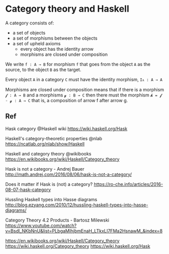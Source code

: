 # Category theory and Haskell


A category consists of:
* a set of objects
* a set of morphisms between the objects
* a set of upheld axioms
  - every object has the identity arrow
  - morphisms are closed under composition

We write `f : A → B` for morphism `f` that goes from the object `A` as the source, to the object `B` as the target.

Every object `A` in a category `C` must have the identity morphism, `Iᴀ : A → A`

Morphisms are closed under composition means that 
if there is a morphism `𝓯 : A → B` 
and a morphisms `𝓰 : B → C` 
then there must the morphism `𝓱 = 𝓯 ◦ 𝓰 : A → C` 
that is, a composition of arrow f after arrow g.


## Ref

Hask category @Haskell wiki
https://wiki.haskell.org/Hask

Haskell's category-theoretic properties @nlab
https://ncatlab.org/nlab/show/Haskell

Haskell and category theory @wikibooks
https://en.wikibooks.org/wiki/Haskell/Category_theory

Hask is not a category - Andrej Bauer
http://math.andrej.com/2016/08/06/hask-is-not-a-category/

Does it matter if Hask is (not) a category?
https://ro-che.info/articles/2016-08-07-hask-category

Hussling Haskell types into Hasse diagrams
http://blog.ezyang.com/2010/12/hussling-haskell-types-into-hasse-diagrams/

Category Theory 4.2 Products - Bartosz Milewski
https://www.youtube.com/watch?v=Bsdl_NKbNnU&list=PLbgaMIhjbmEnaH_LTkxLI7FMa2HsnawM_&index=8

https://en.wikibooks.org/wiki/Haskell/Category_theory
https://wiki.haskell.org/Category_theory
https://wiki.haskell.org/Hask
